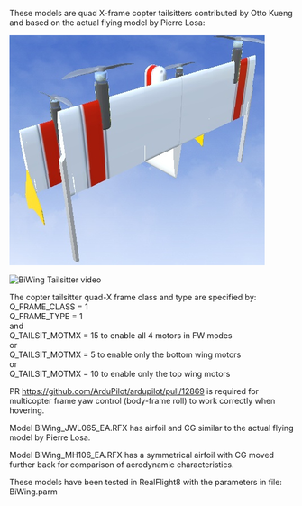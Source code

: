 These models are quad X-frame copter tailsitters contributed by Otto Kueng and based on the actual flying model by Pierre Losa:

![BiWing image](https://github.com/ArduPilot/SITL_Models/blob/master/RealFlight/WIP/markw/Tailsitters/CopterTailsitters/BiWing/BiWing_JWL065.jpg)

![BiWing Tailsitter video](https://youtu.be/3nS2AodrGPQ)

The copter tailsitter quad-X frame class and type are specified by:<br />
Q_FRAME_CLASS = 1<br />
Q_FRAME_TYPE = 1<br />
and<br />
Q_TAILSIT_MOTMX = 15 to enable all 4 motors in FW modes<br />
or<br />
Q_TAILSIT_MOTMX = 5 to enable only the bottom wing motors<br />
or<br />
Q_TAILSIT_MOTMX = 10 to enable only the top wing motors


PR https://github.com/ArduPilot/ardupilot/pull/12869 is required for multicopter frame yaw control (body-frame roll) to work correctly when hovering.

Model BiWing_JWL065_EA.RFX has airfoil and CG similar to the actual flying model by Pierre Losa.

Model BiWing_MH106_EA.RFX has a symmetrical airfoil with CG moved further back for comparison of aerodynamic characteristics. 

These models have been tested in RealFlight8 with the parameters in file: BiWing.parm
